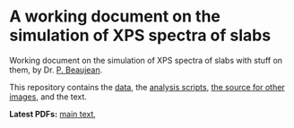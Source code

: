# A working document on the simulation of XPS spectra of slabs

Working document on the simulation of XPS spectra of slabs with stuff on them, by Dr. [P. Beaujean](https://pierrebeaujean.net).

This repository contains the [data](./data), the [analysis scripts](./analyses), [the source for other images](./im), and the text.

**Latest PDFs:** [main text](https://github.com/pierre-24/publi-XPS/releases/download/latest/Main_Text.pdf),
